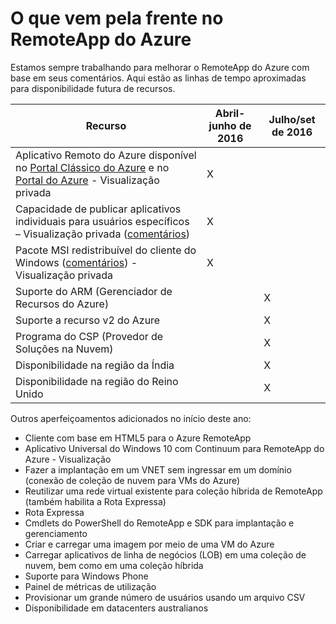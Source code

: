 <properties
    pageTitle="Quais as próximas novidades no Azure RemoteApp | Microsoft Azure"
    description="Saiba quando novos recursos para o RemoteApp do Azure estarão disponíveis"
    services="remoteapp"
    documentationCenter=""
    authors="lizap"
    manager="mbaldwin" />

<tags
    ms.service="remoteapp"
    ms.workload="compute"
    ms.tgt_pltfrm="NA"
    ms.devlang="NA"
    ms.topic="article"
    ms.date="05/20/2016"
    ms.author="elizapo" />

# O que vem pela frente no RemoteApp do Azure

Estamos sempre trabalhando para melhorar o RemoteApp do Azure com base em seus comentários. Aqui estão as linhas de tempo aproximadas para disponibilidade futura de recursos.

|Recurso|Abril-junho de 2016|Julho/set de 2016|
|-----------|-------|-------|
|Aplicativo Remoto do Azure disponível no [Portal Clássico do Azure](http://manage.windowsazure.com) e no [Portal do Azure](https://portal.azure.com) - Visualização privada|X | |
|Capacidade de publicar aplicativos individuais para usuários específicos – Visualização privada ([comentários](https://feedback.azure.com/forums/247748-azure-remoteapp/suggestions/6067043-allow-the-ability-to-publish-specific-apps-to-spec/))|X | |
|Pacote MSI redistribuível do cliente do Windows ([comentários](https://feedback.azure.com/forums/247748-azure-remoteapp/suggestions/6627191-client-deployment-provide-an-msi-package-to-allo/)) - Visualização privada| X| |
|Suporte do ARM (Gerenciador de Recursos do Azure)||X|
|Suporte a recurso v2 do Azure| |X|
|Programa do CSP (Provedor de Soluções na Nuvem)||X|
|Disponibilidade na região da Índia||X|
|Disponibilidade na região do Reino Unido||X|


Outros aperfeiçoamentos adicionados no início deste ano:

- Cliente com base em HTML5 para o Azure RemoteApp
- Aplicativo Universal do Windows 10 com Continuum para RemoteApp do Azure - Visualização
- Fazer a implantação em um VNET sem ingressar em um domínio (conexão de coleção de nuvem para VMs do Azure)
- Reutilizar uma rede virtual existente para coleção híbrida de RemoteApp (também habilita a Rota Expressa)
- Rota Expressa
- Cmdlets do PowerShell do RemoteApp e SDK para implantação e gerenciamento
- Criar e carregar uma imagem por meio de uma VM do Azure
- Carregar aplicativos de linha de negócios (LOB) em uma coleção de nuvem, bem como em uma coleção híbrida
- Suporte para Windows Phone
- Painel de métricas de utilização
- Provisionar um grande número de usuários usando um arquivo CSV
- Disponibilidade em datacenters australianos
 

<!---HONumber=AcomDC_0525_2016-->